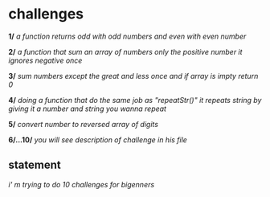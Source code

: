 # challenges
**1/** *a function returns odd with odd numbers and even with even number*

**2/** *a function that sum an array of numbers only the positive number it ignores negative once*

**3/** *sum numbers except the great and less once and if array is impty return 0*

**4/** *doing a function that do the same job as "repeatStr()" it repeats string by giving it a number and string you wanna repeat*

**5/** *convert number to reversed array of digits*

**6/...10/** *you will see description of challenge in his file*

## statement 
*i' m trying to do 10 challenges for bigenners*
